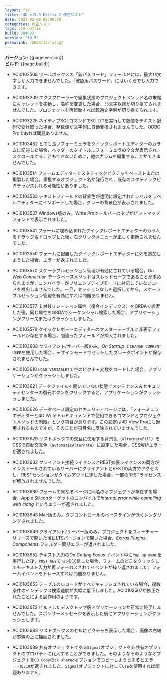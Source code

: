 ```yaml
---
layout: fix
title: "4D v19.5 Hotfix 2 修正リスト"
date: 2023-02-08 08:00:00
categories: 修正リスト
tags: v19 hotfix
build: 284932
version: "19.5"
permalink: /2023/39/:slug/
---
```


**バージョン**: {{page.version}}  
**ビルド**: {{page.build}} 

* ACI0102569 ツールボックスの「新パスワード」フィールドには，最大`15`文字しか入力できませんでした。「確認用パスワード」にはいくらでも入力できます。

* ACI0103209 エクスプローラーで編集状態のプロジェクトメソッド名の末尾にキャレットを移動し，名称を変更した場合，`33`文字以降が切り捨てられませんでした。プロジェクトを再起動すれば超過文字列が切り捨てられます。

* ACI0103225 ネイティブSQLコマンドで`SELECT`を実行して数値をテキスト配列で受け取った場合，整数値が文字列に自動変換されませんでした。ODBC Proであれば問題ありません。

* ACI0103452 とても長いフォーミュラをクイックレポートエディターのカラムに記述した場合，ヘッダーのタイトルにフォーミュラの全文が表示され，スクロールすることもできないために，他のカラムを編集することができませんでした。

* ACI0103514 フォームエディターでスタティックピクチャをペーストまたは複製した場合，重複するオブジェクト名が発行され，既存のスタティックピクチャが失われる可能性がありました。

* ACI0103533 テキストフィールドの背景色が透明に設定されたラベルをラベルエディターにインポートした場合，グレーの背景色が表示されました。

* ACI0103537 Windows版のみ。Write Proツールバーのタブがビットマップフォントで表示されました。

* ACI0103541 フォームに埋め込まれたクイックレポートエディターのカラムをドラッグ＆ドロップした後，右クリックメニューが正しく更新されませんでした。

* ACI0103550 フォームに配置したクイックレポートエディターに列を追加しようした場合，エラーが返されました。

* ACI0103570 スケーラブルセッション管理が有効にされている場合，*On Web Connection* データベースメソッドはスレッドセーフであることが求められますが，コンパイラーがプリエンプティブモードに対応していないコードを検出しませんでした。一旦，セッションなしを選択してから，スケーラブルセッション管理を有効にすれば問題ありません。

* ACI0103577 １対Ｎリレーション属性（複合インデックス）をORDAで検索した後，同じ属性をORDAでシーケンシャル検索した場合，アプリケーションがフリーズまたはクラッシュしました。

* ACI0103579 クイックレポートエディターのマスターテーブルに非表示フィールドが存在する場合，間違ったフィールドが挿入されました。

* ACI0103608 クライアント/サーバー版のみ。*On Startup* で`CHANGE CURRENT USER`を使用した場合，デザインモードでセットしたブレークポイントが保存されませんでした。

* ACI0103610 `LOAD VARIABLES`で空のピクチャ変数をロードした場合，アプリケーションがクラッシュしました。

* ACI0103621 データファイルを開いていない状態でメンテナンス＆セキュリティセンターの復元ボタンをクリックすると，アプリケーションがクラッシュしました。

* ACI0103626 データべース設定のセキュリティページには，「フォーミュラエディターと4D Write Proドキュメントで使用できるコマンドとプロジェクトメソッドの制限」という項目があります。この設定は4D View Proにも適用されるものですが，そのことが項目名に反映されていませんでした。

* ACI0103629 リストボックスの交互に使用する背景色（`alternateFill`）をCSSで自動交互色（`automaticAlternate`）に設定した場合，CSS解析エラーが返されました。

* ACI0103632 クライアント接続ライセンスとREST拡張ライセンスの両方がインストールされているサーバーにクライアントとRESTの両方でアクセスし，RESTセッションがタイムアウトに達した場合，一部のRESTライセンスが解放されませんでした。

* ACI0103639 フォームの異なるページに同名のオブジェクトが存在する場合，Apple Siliconターゲットのコンパイルで*Internal error while compiling with clang* というエラーが返されました。

* ACI0103645 Mac版のみ。タブコントロールのベースラインが低くレンダリングされました。

* ACI0103649 クライアント/サーバー版のみ。プロジェクトをフィーチャーリリースで開いた後にLTSバージョンで開いた場合，*Extras* *Plugins* *Components* フォルダー同期エラーが返されました。

* ACI0103652 テキスト入力の*On Getting Focus* イベント中に`Pop up menu`を実行した後，`POST KEY`で`Tab`を送信した場合，フォームのどこをクリックしてもテキスト入力が再フォーカスされてイベントが繰り返されました。フォームイベントをトレースすれば問題ありません。

* ACI0103653 テーブルのレコードがすべてキャッシュされている場合，複数条件のインデックス検索速度が大幅に低下しました。ACI0103507が修正されたことによる副作用のようです。

* ACI0103673 ビルドしたデスクトップ版アプリケーションが正常に終了しませんでした。スポンサーメッセージを表示した後にアプリケーションがクラッシュします。

* ACI0103683 リストボックスのセルにピクチャを表示した場合，画像の右端が罫線の上に描画されました。

* ACI0103689 共有オブジェクトである`Signal`オブジェクトを非共有オブジェクトのプロパティに代入することができました。そのようなそのようなオブジェクトを`OB Copy`の`ck shared`オプションでコピーしようとするとエラー`-10719`が返されました。`Signal`オブジェクトに対して`Use`を使用すれば問題ありません。
